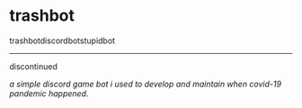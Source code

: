 # trashbot
trashbotdiscordbotstupidbot

***

discontinued

*a simple discord game bot i used to develop and maintain when covid-19 pandemic happened.*

